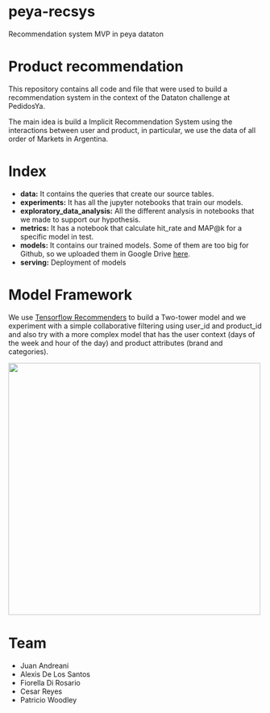 # peya-recsys
Recommendation system MVP in peya dataton


# Product recommendation
This repository contains all code and file that were used to build a recommendation system
in the context of the Dataton challenge at PedidosYa.

The main idea is build a Implicit Recommendation System using the interactions between user and product,
in particular, we use the data of all order of Markets in Argentina.


# Index

* **data:** It contains the queries that create our source tables.
* **experiments:** It has all the jupyter notebooks that train our models.
* **exploratory_data_analysis:** All the different analysis in notebooks that we made to support our hypothesis.
* **metrics:** It has a notebook that calculate hit_rate and MAP@k for a specific model in test.
* **models:** It contains our trained models. Some of them are too big for Github, so we uploaded them in Google Drive [here](https://drive.google.com/drive/folders/18Tm1gSydWOFJkPzdiI6MXMsVPCcKPEWm?usp=sharing).
* **serving:** Deployment of models


# Model Framework
We use [Tensorflow Recommenders](https://www.tensorflow.org/recommenders/) to build a Two-tower model and we experiment
with a simple collaborative filtering using user_id and product_id and also try with a more complex model that has
the user context (days of the week and hour of the day) and product attributes (brand and categories).


<img src="https://1.bp.blogspot.com/-ww8cKT3nIb8/X2pdWAWWNmI/AAAAAAAADl8/pkeFRxizkXYbDGbOcaAnZkorjEuqtrabgCLcBGAsYHQ/s0/TF%2BRecommenders%2B06.gif" width=500>


# Team

* Juan Andreani
* Alexis De Los Santos
* Fiorella Di Rosario
* Cesar Reyes
* Patricio Woodley